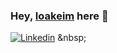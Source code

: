 ### Hey, [Ioakeim](https://ioakeim-h.github.io/) here :wave:

[![Linkedin](https://i.stack.imgur.com/gVE0j.png)]([https://www.linkedin.com/](https://www.linkedin.com/in/ioakeim-h/))
&nbsp;


<!--
**ioakeim-h/ioakeim-h** is a ✨ _special_ ✨ repository because its `README.md` (this file) appears on your GitHub profile.

Here are some ideas to get you started:

- 🔭 I’m currently working on ...
- 🌱 I’m currently learning ...
- 👯 I’m looking to collaborate on ...
- 🤔 I’m looking for help with ...
- 💬 Ask me about ...
- 📫 How to reach me: ...
- 😄 Pronouns: ...
- ⚡ Fun fact: ...
-->
